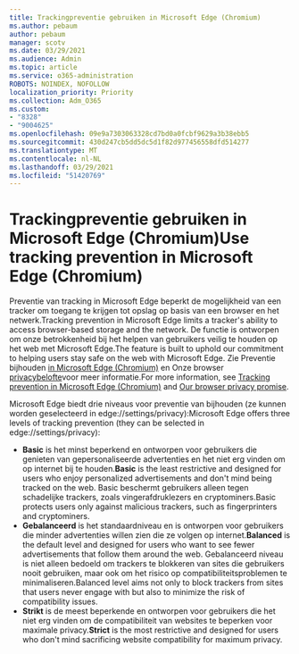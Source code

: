 ```yaml
---
title: Trackingpreventie gebruiken in Microsoft Edge (Chromium)
ms.author: pebaum
author: pebaum
manager: scotv
ms.date: 03/29/2021
ms.audience: Admin
ms.topic: article
ms.service: o365-administration
ROBOTS: NOINDEX, NOFOLLOW
localization_priority: Priority
ms.collection: Adm_O365
ms.custom:
- "8328"
- "9004625"
ms.openlocfilehash: 09e9a7303063328cd7bd0a0fcbf9629a3b38ebb5
ms.sourcegitcommit: 430d247cb5dd5dc5d1f82d977456558dfd514277
ms.translationtype: MT
ms.contentlocale: nl-NL
ms.lasthandoff: 03/29/2021
ms.locfileid: "51420769"
---
```

# <a name="use-tracking-prevention-in-microsoft-edge-chromium"></a><span data-ttu-id="7f184-102">Trackingpreventie gebruiken in Microsoft Edge (Chromium)</span><span class="sxs-lookup"><span data-stu-id="7f184-102">Use tracking prevention in Microsoft Edge (Chromium)</span></span>

<span data-ttu-id="7f184-103">Preventie van tracking in Microsoft Edge beperkt de mogelijkheid van een tracker om toegang te krijgen tot opslag op basis van een browser en het netwerk.</span><span class="sxs-lookup"><span data-stu-id="7f184-103">Tracking prevention in Microsoft Edge limits a tracker's ability to access browser-based storage and the network.</span></span> <span data-ttu-id="7f184-104">De functie is ontworpen om onze betrokkenheid bij het helpen van gebruikers veilig te houden op het web met Microsoft Edge.</span><span class="sxs-lookup"><span data-stu-id="7f184-104">The feature is built to uphold our commitment to helping users stay safe on the web with Microsoft Edge.</span></span> <span data-ttu-id="7f184-105">Zie Preventie bijhouden [in Microsoft Edge (Chromium)](https://go.microsoft.com/fwlink/?linkid=2135435) en Onze browser [privacybelofte](https://go.microsoft.com/fwlink/?linkid=2135350)voor meer informatie.</span><span class="sxs-lookup"><span data-stu-id="7f184-105">For more information, see [Tracking prevention in Microsoft Edge (Chromium)](https://go.microsoft.com/fwlink/?linkid=2135435) and [Our browser privacy promise](https://go.microsoft.com/fwlink/?linkid=2135350).</span></span>

<span data-ttu-id="7f184-106">Microsoft Edge biedt drie niveaus voor preventie van bijhouden (ze kunnen worden geselecteerd in edge://settings/privacy):</span><span class="sxs-lookup"><span data-stu-id="7f184-106">Microsoft Edge offers three levels of tracking prevention (they can be selected in edge://settings/privacy):</span></span>

- <span data-ttu-id="7f184-107">**Basic** is het minst beperkend en ontworpen voor gebruikers die genieten van gepersonaliseerde advertenties en het niet erg vinden om op internet bij te houden.</span><span class="sxs-lookup"><span data-stu-id="7f184-107">**Basic** is the least restrictive and designed for users who enjoy personalized advertisements and don't mind being tracked on the web.</span></span> <span data-ttu-id="7f184-108">Basic beschermt gebruikers alleen tegen schadelijke trackers, zoals vingerafdruklezers en cryptominers.</span><span class="sxs-lookup"><span data-stu-id="7f184-108">Basic protects users only against malicious trackers, such as fingerprinters and cryptominers.</span></span>
- <span data-ttu-id="7f184-109">**Gebalanceerd** is het standaardniveau en is ontworpen voor gebruikers die minder advertenties willen zien die ze volgen op internet.</span><span class="sxs-lookup"><span data-stu-id="7f184-109">**Balanced** is the default level and designed for users who want to see fewer advertisements that follow them around the web.</span></span> <span data-ttu-id="7f184-110">Gebalanceerd niveau is niet alleen bedoeld om trackers te blokkeren van sites die gebruikers nooit gebruiken, maar ook om het risico op compatibiliteitsproblemen te minimaliseren.</span><span class="sxs-lookup"><span data-stu-id="7f184-110">Balanced level aims not only to block trackers from sites that users never engage with but also to minimize the risk of compatibility issues.</span></span>
- <span data-ttu-id="7f184-111">**Strikt** is de meest beperkende en ontworpen voor gebruikers die het niet erg vinden om de compatibiliteit van websites te beperken voor maximale privacy.</span><span class="sxs-lookup"><span data-stu-id="7f184-111">**Strict** is the most restrictive and designed for users who don't mind sacrificing website compatibility for maximum privacy.</span></span>